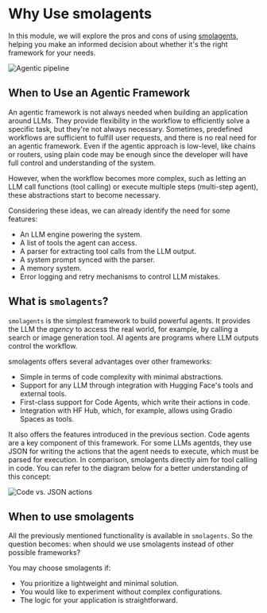 # Why Use smolagents

In this module, we will explore the pros and cons of using [smolagents](https://huggingface.co/blog/smolagents), helping you make an informed decision about whether it's the right framework for your needs.

![Agentic pipeline](https://huggingface.co/datasets/huggingface/documentation-images/resolve/main/transformers/Agent_ManimCE.gif)

## When to Use an Agentic Framework

An agentic framework is not always needed when building an application around LLMs. They provide flexibility in the workflow to efficiently solve a specific task, but they're not always necessary. Sometimes, predefined workflows are sufficient to fulfill user requests, and there is no real need for an agentic framework. Even if the agentic approach is low-level, like chains or routers, using plain code may be enough since the developer will have full control and understanding of the system.

However, when the workflow becomes more complex, such as letting an LLM call functions (tool calling) or execute multiple steps (multi-step agent), these abstractions start to become necessary.

Considering these ideas, we can already identify the need for some features:

* An LLM engine powering the system.
* A list of tools the agent can access.
* A parser for extracting tool calls from the LLM output.
* A system prompt synced with the parser.
* A memory system.
* Error logging and retry mechanisms to control LLM mistakes.

## What is `smolagents`?

`smolagents` is the simplest framework to build powerful agents. It provides the LLM the _agency_ to access the real world, for example, by calling a search or image generation tool. AI agents are programs where LLM outputs control the workflow.

smolagents offers several advantages over other frameworks:

* Simple in terms of code complexity with minimal abstractions.
* Support for any LLM through integration with Hugging Face's tools and external tools.
* First-class support for Code Agents, which write their actions in code.
* Integration with HF Hub, which, for example, allows using Gradio Spaces as tools.

It also offers the features introduced in the previous section. Code agents are a key component of this framework. For some LLMs agentds, they use JSON for writing the actions that the agent needs to execute, which must be parsed for execution. In comparison, smolagents directly aim for tool calling in code. You can refer to the diagram below for a better understanding of this concept:

![Code vs. JSON actions](https://huggingface.co/datasets/huggingface/documentation-images/resolve/main/transformers/code_vs_json_actions.png)

## When to use smolagents

All the previously mentioned functionality is available in `smolagents`. So the question becomes: when should we use smolagents instead of other possible frameworks? 

You may choose smolagents if:
- You prioritize a lightweight and minimal solution.
- You would like to experiment without complex configurations.
- The logic for your application is straightforward.
